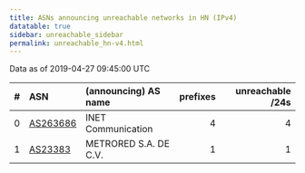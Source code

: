 ```yaml
---
title: ASNs announcing unreachable networks in HN (IPv4)
datatable: true
sidebar: unreachable_sidebar
permalink: unreachable_hn-v4.html
---
```


Data as of 2019-04-27 09:45:00 UTC


<div class="datatable-begin"></div>

|   # | ASN                                      | (announcing) AS name   |   prefixes |   unreachable /24s |
|----:|:-----------------------------------------|:-----------------------|-----------:|-------------------:|
|   0 | [AS263686](unreachable_AS263686-v4.html) | INET Communication     |          4 |                  4 |
|   1 | [AS23383](unreachable_AS23383-v4.html)   | METRORED S.A. DE C.V.  |          1 |                  1 |

<div class="datatable-end"></div>